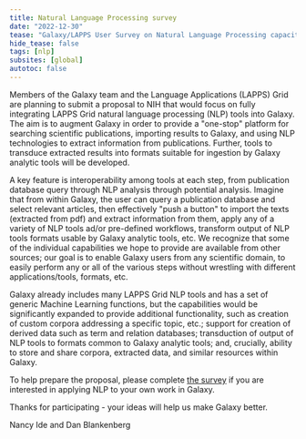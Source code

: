 ```yaml
---
title: Natural Language Processing survey
date: "2022-12-30"
tease: "Galaxy/LAPPS User Survey on Natural Language Processing capacity needs"
hide_tease: false
tags: [nlp]
subsites: [global]
autotoc: false
---
```


Members of the Galaxy team and the Language Applications (LAPPS) Grid are planning to submit a proposal to NIH that would focus on fully integrating LAPPS Grid natural language processing (NLP) tools into Galaxy. The aim is to augment Galaxy in order to provide a "one-stop" platform for searching scientific publications, importing results to Galaxy, and using NLP technologies to extract information from publications. Further, tools to transduce extracted results into formats suitable for ingestion by Galaxy analytic tools will be developed.

A key feature is interoperability among tools at each step, from publication database query through NLP analysis through potential analysis. Imagine that from within Galaxy, the user can query a publication database and select relevant articles, then effectively "push a button" to import the texts (extracted from pdf) and extract information from them, apply any of a variety of NLP tools ad/or pre-defined workflows, transform output of NLP tools formats usable by Galaxy analytic tools, etc. We recognize that some of the individual capabilities we hope to provide are available from other sources; our goal is to enable Galaxy users from any scientific domain, to easily perform any or all of the various steps without wrestling with different applications/tools, formats, etc.

Galaxy already includes many LAPPS Grid NLP tools and has a set of generic Machine Learning functions, but the capabilities would be significantly expanded to provide additional functionality, such as creation of custom corpora addressing a specific topic, etc.; support for creation of derived data such as term and relation databases; transduction of output of NLP tools to formats common to Galaxy analytic tools; and, crucially, ability to store and share corpora, extracted data, and similar resources within Galaxy. 

To help prepare the proposal, please complete [the survey](https://docs.google.com/forms/d/e/1FAIpQLSfROXZr2xU6lhF1DttvYrrpKuS-bjksVhu1efYlxW108V-GXg/viewform) if you are interested in applying NLP to your own work in Galaxy. 

Thanks for participating - your ideas will help us make Galaxy better.

Nancy Ide and Dan Blankenberg 


